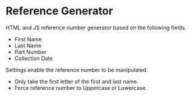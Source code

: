 # Reference Generator
HTML and JS reference number generator based on the following fields.
- First Name
- Last Name
- Part Number
- Collection Date

Settings enable the reference number to be manipulated.
- Only take the first letter of the first and last name.
- Force reference number to Uppercase or Lowercase.
